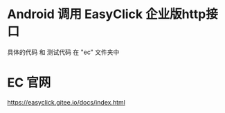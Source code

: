 # Android 调用 EasyClick 企业版http接口



具体的代码 和 测试代码 在 "ec" 文件夹中



# EC 官网

https://easyclick.gitee.io/docs/index.html